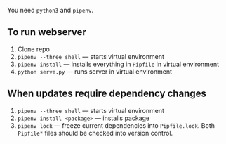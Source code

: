 You need `python3` and `pipenv`.

## To run webserver
1. Clone repo
2. `pipenv --three shell` — starts virtual environment
3. `pipenv install` — installs everything in `Pipfile` in virtual environment
3. `python serve.py` — runs server in virtual environment

## When updates require dependency changes
1. `pipenv --three shell` — starts virtual environment
2. `pipenv install <package>` — installs package
3. `pipenv lock` — freeze current dependencies into `Pipfile.lock`. Both `Pipfile*` files should be checked into version control.
